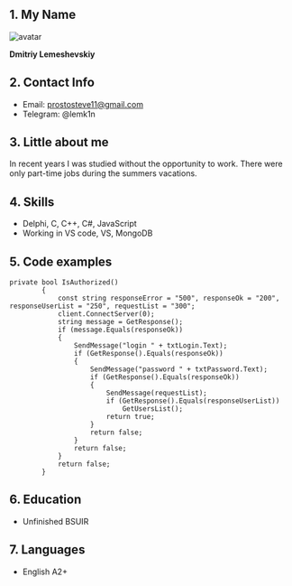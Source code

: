 ## 1. My Name
![avatar](https://avatars.githubusercontent.com/u/56476999?v=4&w=442&h=442&mask=circle)

**Dmitriy Lemeshevskiy**

## 2. Contact Info

- Email: prostosteve11@gmail.com
- Telegram: @lemk1n

## 3. Little about me

In recent years I was studied without the opportunity to work. There were only part-time jobs during the summers vacations.

## 4. Skills

- Delphi, C, C++, C#, JavaScript
- Working in VS code, VS, MongoDB

## 5. Code examples

```@Override
private bool IsAuthorized()
        {
            const string responseError = "500", responseOk = "200", responseUserList = "250", requestList = "300";
            client.ConnectServer(0);
            string message = GetResponse();
            if (message.Equals(responseOk))
            {
                SendMessage("login " + txtLogin.Text);
                if (GetResponse().Equals(responseOk))
                {
                    SendMessage("password " + txtPassword.Text);
                    if (GetResponse().Equals(responseOk))
                    {
                        SendMessage(requestList);
                        if (GetResponse().Equals(responseUserList))
                            GetUsersList();
                        return true;
                    }
                    return false;
                }
                return false;
            }
            return false;
        }
```
## 6. Education

- Unfinished BSUIR

## 7. Languages

- English A2+
